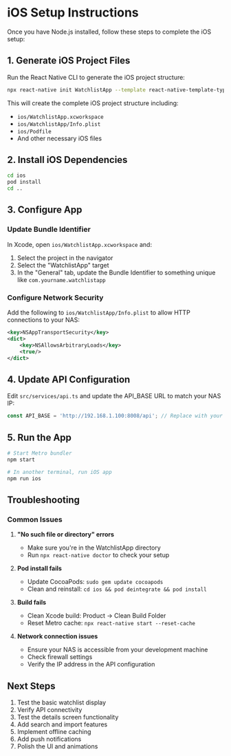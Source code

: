 # iOS Setup Instructions

Once you have Node.js installed, follow these steps to complete the iOS setup:

## 1. Generate iOS Project Files

Run the React Native CLI to generate the iOS project structure:

```bash
npx react-native init WatchlistApp --template react-native-template-typescript
```

This will create the complete iOS project structure including:
- `ios/WatchlistApp.xcworkspace`
- `ios/WatchlistApp/Info.plist`
- `ios/Podfile`
- And other necessary iOS files

## 2. Install iOS Dependencies

```bash
cd ios
pod install
cd ..
```

## 3. Configure App

### Update Bundle Identifier
In Xcode, open `ios/WatchlistApp.xcworkspace` and:
1. Select the project in the navigator
2. Select the "WatchlistApp" target
3. In the "General" tab, update the Bundle Identifier to something unique like `com.yourname.watchlistapp`

### Configure Network Security
Add the following to `ios/WatchlistApp/Info.plist` to allow HTTP connections to your NAS:

```xml
<key>NSAppTransportSecurity</key>
<dict>
    <key>NSAllowsArbitraryLoads</key>
    <true/>
</dict>
```

## 4. Update API Configuration

Edit `src/services/api.ts` and update the API_BASE URL to match your NAS IP:

```typescript
const API_BASE = 'http://192.168.1.100:8008/api'; // Replace with your NAS IP
```

## 5. Run the App

```bash
# Start Metro bundler
npm start

# In another terminal, run iOS app
npm run ios
```

## Troubleshooting

### Common Issues

1. **"No such file or directory" errors**
   - Make sure you're in the WatchlistApp directory
   - Run `npx react-native doctor` to check your setup

2. **Pod install fails**
   - Update CocoaPods: `sudo gem update cocoapods`
   - Clean and reinstall: `cd ios && pod deintegrate && pod install`

3. **Build fails**
   - Clean Xcode build: Product → Clean Build Folder
   - Reset Metro cache: `npx react-native start --reset-cache`

4. **Network connection issues**
   - Ensure your NAS is accessible from your development machine
   - Check firewall settings
   - Verify the IP address in the API configuration

## Next Steps

1. Test the basic watchlist display
2. Verify API connectivity
3. Test the details screen functionality
4. Add search and import features
5. Implement offline caching
6. Add push notifications
7. Polish the UI and animations 